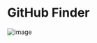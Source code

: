 # GitHub Finder

![image](https://user-images.githubusercontent.com/48861829/156270443-9863cfa9-d0db-42ab-b84b-c9cde14d8184.png)
